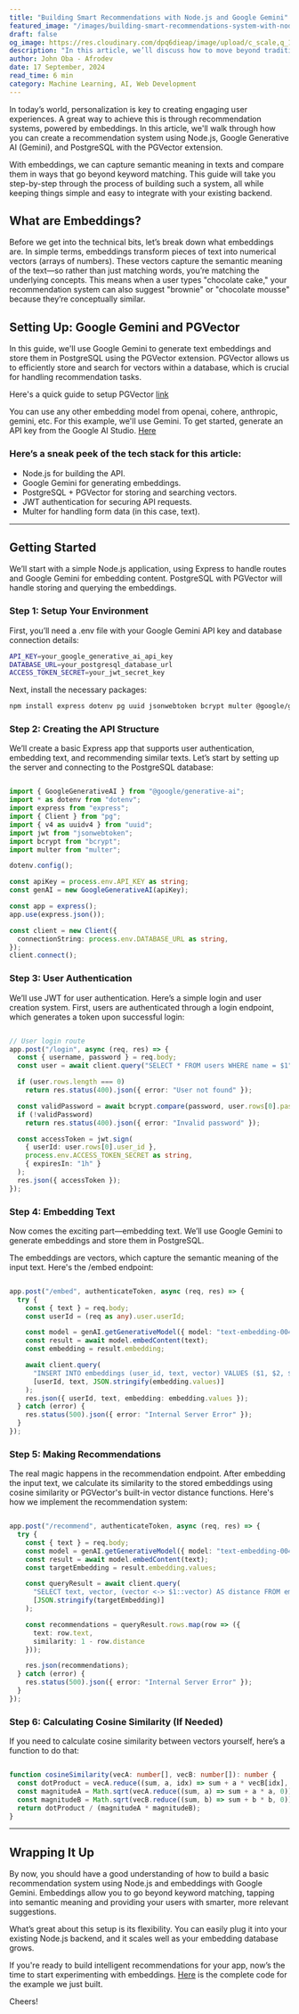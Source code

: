 ```yaml
---
title: "Building Smart Recommendations with Node.js and Google Gemini"
featured_image: "/images/building-smart-recommendations-system-with-nodejs-and-google-gemini.webp"
draft: false
og_image: https://res.cloudinary.com/dpq6dieap/image/upload/c_scale,q_100,w_532/v1726742082/building-smart-recommendations-system-with-nodejs-and-google-gemini_xwpgzq.jpg
description: "In this article, we’ll discuss how to move beyond traditional keyword-based searches by building smarter, context-aware recommendation systems. Using Node.js, PostgreSQL, and Google Gemini."
author: John Oba - Afrodev
date: 17 September, 2024
read_time: 6 min
category: Machine Learning, AI, Web Development
---
```


In today’s world, personalization is key to creating engaging user experiences. A great way to achieve this is through recommendation systems, powered by embeddings. In this article, we'll walk through how you can create a recommendation system using Node.js, Google Generative AI (Gemini), and PostgreSQL with the PGVector extension.

With embeddings, we can capture semantic meaning in texts and compare them in ways that go beyond keyword matching. This guide will take you step-by-step through the process of building such a system, all while keeping things simple and easy to integrate with your existing backend.

## What are Embeddings?

Before we get into the technical bits, let’s break down what embeddings are. In simple terms, embeddings transform pieces of text into numerical vectors (arrays of numbers). These vectors capture the semantic meaning of the text—so rather than just matching words, you’re matching the underlying concepts. This means when a user types "chocolate cake," your recommendation system can also suggest "brownie" or "chocolate mousse" because they’re conceptually similar.

## Setting Up: Google Gemini and PGVector

In this guide, we'll use Google Gemini to generate text embeddings and store them in PostgreSQL using the PGVector extension. PGVector allows us to efficiently store and search for vectors within a database, which is crucial for handling recommendation tasks.

Here's a quick guide to setup PGVector [link](https://github.com/pgvector/pgvector?tab=readme-ov-file#installation)

You can use any other embedding model from openai, cohere, anthropic, gemini, etc. For this example, we'll use Gemini. To get started, generate an API key from the Google AI Studio. [Here](https://aistudio.google.com/app/apikey)

### Here’s a sneak peek of the tech stack for this article:

- Node.js for building the API.
- Google Gemini for generating embeddings.
- PostgreSQL + PGVector for storing and searching vectors.
- JWT authentication for securing API requests.
- Multer for handling form data (in this case, text).

---

## Getting Started

We’ll start with a simple Node.js application, using Express to handle routes and Google Gemini for embedding content. PostgreSQL with PGVector will handle storing and querying the embeddings.

### Step 1: Setup Your Environment

First, you’ll need a .env file with your Google Gemini API key and database connection details:

```bash
API_KEY=your_google_generative_ai_api_key
DATABASE_URL=your_postgresql_database_url
ACCESS_TOKEN_SECRET=your_jwt_secret_key
```

Next, install the necessary packages:

```bash
npm install express dotenv pg uuid jsonwebtoken bcrypt multer @google/generative-ai

```

### Step 2: Creating the API Structure

We’ll create a basic Express app that supports user authentication, embedding text, and recommending similar texts. Let’s start by setting up the server and connecting to the PostgreSQL database:

```typescript

import { GoogleGenerativeAI } from "@google/generative-ai";
import * as dotenv from "dotenv";
import express from "express";
import { Client } from "pg";
import { v4 as uuidv4 } from "uuid";
import jwt from "jsonwebtoken";
import bcrypt from "bcrypt";
import multer from "multer";

dotenv.config();

const apiKey = process.env.API_KEY as string;
const genAI = new GoogleGenerativeAI(apiKey);

const app = express();
app.use(express.json());

const client = new Client({
  connectionString: process.env.DATABASE_URL as string,
});
client.connect();

```

### Step 3: User Authentication

We’ll use JWT for user authentication. Here’s a simple login and user creation system. First, users are authenticated through a login endpoint, which generates a token upon successful login:

```typescript

// User login route
app.post("/login", async (req, res) => {
  const { username, password } = req.body;
  const user = await client.query("SELECT * FROM users WHERE name = $1", [username]);

  if (user.rows.length === 0)
    return res.status(400).json({ error: "User not found" });

  const validPassword = await bcrypt.compare(password, user.rows[0].password);
  if (!validPassword)
    return res.status(400).json({ error: "Invalid password" });

  const accessToken = jwt.sign(
    { userId: user.rows[0].user_id },
    process.env.ACCESS_TOKEN_SECRET as string,
    { expiresIn: "1h" }
  );
  res.json({ accessToken });
});

```

### Step 4: Embedding Text

Now comes the exciting part—embedding text. We’ll use Google Gemini to generate embeddings and store them in PostgreSQL.

The embeddings are vectors, which capture the semantic meaning of the input text. Here's the /embed endpoint:

```typescript

app.post("/embed", authenticateToken, async (req, res) => {
  try {
    const { text } = req.body;
    const userId = (req as any).user.userId;

    const model = genAI.getGenerativeModel({ model: "text-embedding-004" });
    const result = await model.embedContent(text);
    const embedding = result.embedding;

    await client.query(
      "INSERT INTO embeddings (user_id, text, vector) VALUES ($1, $2, $3)",
      [userId, text, JSON.stringify(embedding.values)]
    );
    res.json({ userId, text, embedding: embedding.values });
  } catch (error) {
    res.status(500).json({ error: "Internal Server Error" });
  }
});

```

### Step 5: Making Recommendations

The real magic happens in the recommendation endpoint. After embedding the input text, we calculate its similarity to the stored embeddings using cosine similarity or PGVector's built-in vector distance functions. Here's how we implement the recommendation system:

```typescript

app.post("/recommend", authenticateToken, async (req, res) => {
  try {
    const { text } = req.body;
    const model = genAI.getGenerativeModel({ model: "text-embedding-004" });
    const result = await model.embedContent(text);
    const targetEmbedding = result.embedding.values;

    const queryResult = await client.query(
      "SELECT text, vector, (vector <-> $1::vector) AS distance FROM embeddings ORDER BY distance LIMIT 5",
      [JSON.stringify(targetEmbedding)]
    );

    const recommendations = queryResult.rows.map(row => ({
      text: row.text,
      similarity: 1 - row.distance
    }));

    res.json(recommendations);
  } catch (error) {
    res.status(500).json({ error: "Internal Server Error" });
  }
});

```

### Step 6: Calculating Cosine Similarity (If Needed)

If you need to calculate cosine similarity between vectors yourself, here’s a function to do that:

```typescript

function cosineSimilarity(vecA: number[], vecB: number[]): number {
  const dotProduct = vecA.reduce((sum, a, idx) => sum + a * vecB[idx], 0);
  const magnitudeA = Math.sqrt(vecA.reduce((sum, a) => sum + a * a, 0));
  const magnitudeB = Math.sqrt(vecB.reduce((sum, b) => sum + b * b, 0));
  return dotProduct / (magnitudeA * magnitudeB);
}

```

___

## Wrapping It Up

By now, you should have a good understanding of how to build a basic recommendation system using Node.js and embeddings with Google Gemini. Embeddings allow you to go beyond keyword matching, tapping into semantic meaning and providing your users with smarter, more relevant suggestions.

What’s great about this setup is its flexibility. You can easily plug it into your existing Node.js backend, and it scales well as your embedding database grows.

If you're ready to build intelligent recommendations for your app, now’s the time to start experimenting with embeddings. [Here](https://github.com/johnexzy/https://github.com/johnexzy/Smart-recommender) is the complete code for the example we just built.

 Cheers!







